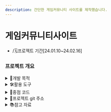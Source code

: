 ```yaml
---
description: 간단한 게임커뮤니티 사이트를 제작했습니다.
---
```


# 게임커뮤니티사이트

* /🗓️프로젝트 기간\[24.01.10\~24.02.16]

### 프로젝트 개요

<details>

<summary>📌개발 목적</summary>

게임을 즐기는 유저들의 소통공간을 만들고자 하였습니다.

</details>

<details>

<summary>🛠활용 도구</summary>

<a href="https://github.com/msdio/stackticon"><img src="https://firebasestorage.googleapis.com/v0/b/stackticon-81399.appspot.com/o/images%2F1708311846791?alt=media&token=654371d8-094b-42c1-9b21-8043aa275c37" alt="stackticon" /></a>

</details>

<details>

<summary>📃중점 코드</summary>




</details>

<details>

<summary>🔎프로젝트 git 주소</summary>

[https://github.com/jks92-bb/pyproject](https://github.com/jks92-bb/pyproject)

</details>

<details>

<summary>📚참고 자료</summary>

* [네이버 크롤링 참고문서](https://wikidocs.net/35949)
* [카카오i 기술문서](https://docs.kakaoi.ai/)
* [카카오 비즈니스 가이드](https://kakaobusiness.gitbook.io/main/tool/chatbot/skill\_guide/make\_skill)

</details>
